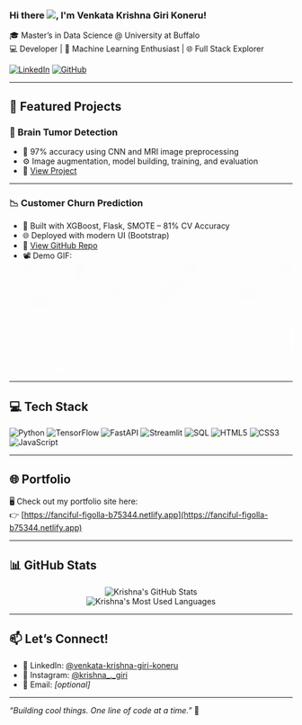 ### Hi there <img src="https://raw.githubusercontent.com/MartinHeinz/MartinHeinz/master/wave.gif" width="30px">, I'm Venkata Krishna Giri Koneru!

🎓 Master’s in Data Science @ University at Buffalo  
💻 Developer | 🧠 Machine Learning Enthusiast | 🌐 Full Stack Explorer

[![LinkedIn](https://img.shields.io/badge/LinkedIn-Connect-blue?style=flat-square&logo=linkedin)](https://www.linkedin.com/in/venkata-krishna-giri-koneru-6625101a9/)
[![GitHub](https://img.shields.io/badge/GitHub-Follow-black?style=flat-square&logo=github)](https://github.com/krishnagiri1)

---

## 🚀 Featured Projects

### 🧠 Brain Tumor Detection
- 🧬 97% accuracy using CNN and MRI image preprocessing  
- ⚙️ Image augmentation, model building, training, and evaluation  
- 🔗 [View Project](https://github.com/krishnagiri1/Brain-Tumor-Detection)

---

### 📉 Customer Churn Prediction  
- 🤖 Built with XGBoost, Flask, SMOTE – 81% CV Accuracy  
- 🌐 Deployed with modern UI (Bootstrap)  
- 🔗 [View GitHub Repo](https://github.com/krishnagiri1/Customer-Churn-Prediction)  
- 📽️ Demo GIF:  
  [![Watch the Demo](https://github.com/krishnagiri1/Customer-Churn-Prediction/blob/main/output.gif?raw=true)](https://github.com/krishnagiri1/Customer-Churn-Prediction)

---

## 💻 Tech Stack

![Python](https://img.shields.io/badge/Python-3670A0?style=flat-square&logo=python&logoColor=white)
![TensorFlow](https://img.shields.io/badge/TensorFlow-FF6F00?style=flat-square&logo=tensorflow&logoColor=white)
![FastAPI](https://img.shields.io/badge/FastAPI-009688?style=flat-square&logo=fastapi&logoColor=white)
![Streamlit](https://img.shields.io/badge/Streamlit-FF4B4B?style=flat-square&logo=streamlit&logoColor=white)
![SQL](https://img.shields.io/badge/SQL-07405E?style=flat-square&logo=sqlite&logoColor=white)
![HTML5](https://img.shields.io/badge/HTML5-E34F26?style=flat-square&logo=html5&logoColor=white)
![CSS3](https://img.shields.io/badge/CSS3-1572B6?style=flat-square&logo=css3&logoColor=white)
![JavaScript](https://img.shields.io/badge/JavaScript-F7DF1E?style=flat-square&logo=javascript&logoColor=black)

---

## 🌐 Portfolio

🖥️ Check out my portfolio site here:  
👉 [https://fanciful-figolla-b75344.netlify.app](https://fanciful-figolla-b75344.netlify.app)

---

## 📊 GitHub Stats

<p align="center">
  <img src="https://github-readme-stats.vercel.app/api?username=krishnagiri1&show_icons=true&theme=radical" alt="Krishna's GitHub Stats"/>
  <br/>
  <img src="https://github-readme-stats.vercel.app/api/top-langs/?username=krishnagiri1&layout=compact&theme=radical" alt="Krishna's Most Used Languages"/>
</p>

---

## 📫 Let’s Connect!

- 💼 LinkedIn: [@venkata-krishna-giri-koneru](https://www.linkedin.com/in/venkata-krishna-giri-koneru-6625101a9/)
- 📸 Instagram: [@krishna_._giri](https://www.instagram.com/krishna_._giri/)
- 📧 Email: *[optional]*

---

_“Building cool things. One line of code at a time.”_ 🚀



<!--
**krishnagiri1/krishnagiri1** is a ✨ _special_ ✨ repository because its `README.md` (this file) appears on your GitHub profile.

Here are some ideas to get you started:

- 🔭 I’m currently working on ...
- 🌱 I’m currently learning ...
- 👯 I’m looking to collaborate on ...
- 🤔 I’m looking for help with ...
- 💬 Ask me about ...
- 📫 How to reach me: ...
- 😄 Pronouns: ...
- ⚡ Fun fact: ...
-->
